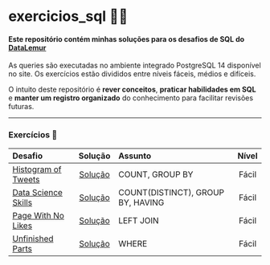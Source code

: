 # exercicios_sql 👩‍💻
#### Este repositório contém minhas soluções para os desafios de SQL do [DataLemur](https://datalemur.com/)

As queries são executadas no ambiente integrado PostgreSQL 14 disponível no site. Os exercícios estão divididos entre níveis fáceis, médios e difíceis.  

O intuito deste repositório é **rever conceitos**, **praticar habilidades em SQL** e **manter um registro organizado** do conhecimento para facilitar revisões futuras.

---

### Exercícios 🎲  

| Desafio | Solução | Assunto | Nível |
|:--------|:-------:|:--------|:-----:|
| [Histogram of Tweets](https://datalemur.com/questions/sql-histogram-tweets) | [Solução]() | COUNT, GROUP BY | Fácil |
| [Data Science Skills](https://datalemur.com/questions/matching-skills) | [Solução]() | COUNT(DISTINCT), GROUP BY, HAVING | Fácil |
| [Page With No Likes](https://datalemur.com/questions/sql-page-with-no-likes) | [Solução]() | LEFT JOIN | Fácil |
| [Unfinished Parts](https://datalemur.com/questions/tesla-unfinished-parts) | [Solução]() | WHERE | Fácil |

